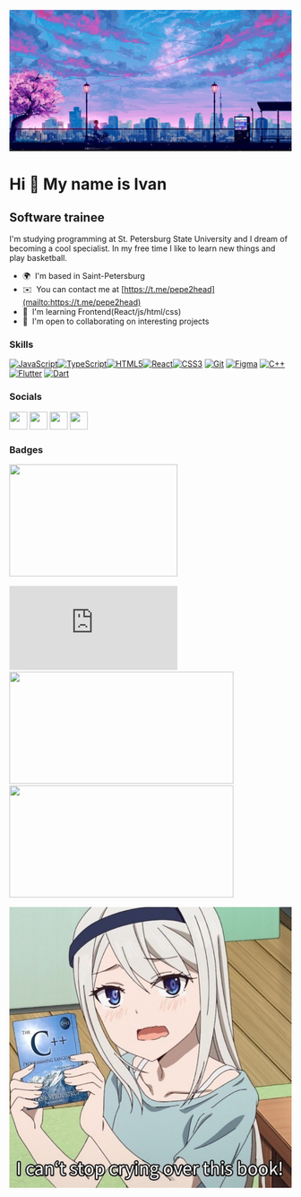 ![](3339086.jpg)


Hi 👋 My name is Ivan
=====================

Software trainee
----------------


I'm studying programming at St. Petersburg State University and I dream of becoming a cool specialist. In my free time I like to learn new things and play basketball.

* 🌍  I'm based in Saint-Petersburg
* ✉️  You can contact me at [https://t.me/pepe2head](mailto:https://t.me/pepe2head)
* 🧠  I'm learning Frontend(React/js/html/css)
* 🤝  I'm open to collaborating on interesting projects
### Skills


<p align="left">
<a href="https://developer.mozilla.org/en-US/docs/Web/JavaScript" target="_blank" rel="noreferrer"><img src="https://raw.githubusercontent.com/danielcranney/readme-generator/main/public/icons/skills/javascript-colored.svg" width="36" height="36" alt="JavaScript" /></a><a href="https://www.typescriptlang.org/" target="_blank" rel="noreferrer"><img src="https://raw.githubusercontent.com/danielcranney/readme-generator/main/public/icons/skills/typescript-colored.svg" width="36" height="36" alt="TypeScript" /></a><a href="https://developer.mozilla.org/en-US/docs/Glossary/HTML5" target="_blank" rel="noreferrer"><img src="https://raw.githubusercontent.com/danielcranney/readme-generator/main/public/icons/skills/html5-colored.svg" width="36" height="36" alt="HTML5" /></a><a href="https://reactjs.org/" target="_blank" rel="noreferrer"><img src="https://raw.githubusercontent.com/danielcranney/readme-generator/main/public/icons/skills/react-colored.svg" width="36" height="36" alt="React" /></a><a href="https://www.w3.org/TR/CSS/#css" target="_blank" rel="noreferrer"><img src="https://raw.githubusercontent.com/danielcranney/readme-generator/main/public/icons/skills/css3-colored.svg" width="36" height="36" alt="CSS3" /></a>
<a href="https://git-scm.com/" target="_blank" rel="noreferrer"><img src="https://raw.githubusercontent.com/danielcranney/readme-generator/main/public/icons/skills/git-colored.svg" width="36" height="36" alt="Git" /></a>
<a href="https://www.figma.com/" target="_blank" rel="noreferrer"><img src="https://raw.githubusercontent.com/danielcranney/readme-generator/main/public/icons/skills/figma-colored.svg" width="36" height="36" alt="Figma" /></a>
<a href="https://docs.microsoft.com/en-us/cpp/?view=msvc-170" target="_blank" rel="noreferrer"><img src="https://raw.githubusercontent.com/danielcranney/readme-generator/main/public/icons/skills/cplusplus-colored.svg" width="36" height="36" alt="C++" /></a>
<a href="https://flutter.dev/" target="_blank" rel="noreferrer"><img src="https://raw.githubusercontent.com/danielcranney/readme-generator/main/public/icons/skills/flutter-colored.svg" width="36" height="36" alt="Flutter" /></a>
<a href="https://dart.dev/" target="_blank" rel="noreferrer"><img src="https://raw.githubusercontent.com/danielcranney/readme-generator/main/public/icons/skills/dart-colored.svg" width="36" height="36" alt="Dart" /></a>



</p>


### Socials

<p align="left">
<a href="https://t.me/pepe2head" target="_blank" rel="noreferrer"><img src="https://cdn-icons-png.flaticon.com/512/5968/5968804.png" width="32" height="32" /></a>
<a href="https://vk.com/frightened_nigga" target="_blank" rel="noreferrer"><img src="https://cdn-icons-png.flaticon.com/512/5968/5968835.png" width="32" height="32" /></a>
<a href="https://www.github.com/2headpepe" target="_blank" rel="noreferrer"><img src="https://cdn-icons-png.flaticon.com/512/733/733553.png" width="32" height="32" /></a>
<a href="http://www.instagram.com/2headpepe" target="_blank" rel="noreferrer"><img src="https://raw.githubusercontent.com/danielcranney/readme-generator/main/public/icons/socials/instagram.svg" width="32" height="32" /></a></p>

### Badges

<a href="https://www.github.com/2headpepe" target="_blank" rel="noreferrer"><img src="https://github-readme-stats.vercel.app/api/top-langs/?username=2headpepe&layout=compact&hide=Batchfile,Makefile&theme=gradient_purple_dark" width="300" height="200" /></a>

<p align="left">
<embed src="https://wakatime.com/share/@2headpepe/6fbfd0c5-9403-4003-adc2-dd62513ac32c.svg"></embed>
<a href="https://www.github.com/2headpepe" target="_blank" rel="noreferrer"><img src="https://github.r2v.ch/codewars?user=2headpepe&theme=gradient_light" width="400" height="200" /></a>
<a href="https://www.github.com/2headpepe" target="_blank" rel="noreferrer"><img src="https://leetcard.jacoblin.cool/2headpepe?theme=unicorn" width="400" height="200" /></a>
</p>

![](ig5dff61vn451.png)
